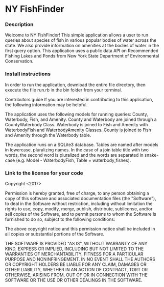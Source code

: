 # NY FishFinder

### Description
Welcome to NY FishFinder! This simple application allows a user to run queries about species of fish in various popular bodies of water across the state. We also provide information on amenities at the bodies of water in the first query option. This application uses a public data API on Recommended Fishing Lakes and Ponds from New York State Department of Environmental Conservation.

### Install instructions
In order to run the application, download the entire file directory, then execute the file run.rb in the bin folder from your terminal.

Contributors guide
If you are interested in contributing to this application, the following information may be helpful.

The application uses the following models for running queries: County, Waterbody, Fish, and Amenity. County and Waterbody are joined through a CountyWaterbody Class. Waterbody is joined to Fish and Amenity with WaterbodyFish and WaterbodyAmenity Classes. County is joined to Fish and Amenity through the Waterbody table.

The application runs on a SQLite3 database. Tables are named after models in lowercase, pluralizing  names. In the case of a join table title with two words, the second word is pluralized and the words are separated in snake-case (e.g. Model - WaterbodyFish, Table = waterbody_fishes).

### Link to the license for your code

Copyright <2017> <Rochel Levi and Paul Kristapovich>

Permission is hereby granted, free of charge, to any person obtaining a copy of this software and associated documentation files (the "Software"), to deal in the Software without restriction, including without limitation the rights to use, copy, modify, merge, publish, distribute, sublicense, and/or sell copies of the Software, and to permit persons to whom the Software is furnished to do so, subject to the following conditions:

The above copyright notice and this permission notice shall be included in all copies or substantial portions of the Software.

THE SOFTWARE IS PROVIDED "AS IS", WITHOUT WARRANTY OF ANY KIND, EXPRESS OR IMPLIED, INCLUDING BUT NOT LIMITED TO THE WARRANTIES OF MERCHANTABILITY, FITNESS FOR A PARTICULAR PURPOSE AND NONINFRINGEMENT. IN NO EVENT SHALL THE AUTHORS OR COPYRIGHT HOLDERS BE LIABLE FOR ANY CLAIM, DAMAGES OR OTHER LIABILITY, WHETHER IN AN ACTION OF CONTRACT, TORT OR OTHERWISE, ARISING FROM, OUT OF OR IN CONNECTION WITH THE SOFTWARE OR THE USE OR OTHER DEALINGS IN THE SOFTWARE.
